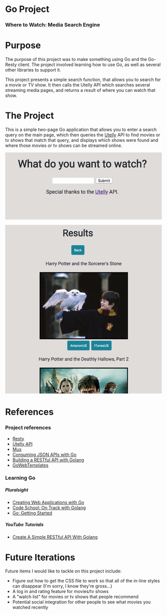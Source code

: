 # Go Project
### Where to Watch: Media Search Engine


Purpose
======
The purpose of this project was to make something using Go and the Go-Resty client. The project involved learning how to use Go, as well as several other libraries to support it. 

This project presents a simple search function, that allows you to search for a movie or TV show. It then calls the Utelly API which searches several streaming media pages, and returns a result of where you can watch that show. 

The Project
======
This is a simple two-page Go application that allows you to enter a search query on the main page, which then queries the [Utelly](link) API to find movies or tv shows that match that query, and displays which shows were found and where those movies or tv shows can be streamed online.

![screenshot of home page](src/homepage.png "Home Page")

![screenshot of results page](src/resultspage.png "Results Page")


References
======
### Project references
* [Resty](https://github.com/go-resty/resty)
* [Utelly API](https://market.mashape.com/utelly/utelly)
* [Mux](https://github.com/gorilla/mux)
* [Consuming JSON APIs with Go](https://medium.com/@IndianGuru/consuming-json-apis-with-go-d711efc1dcf9)
* [Building a RESTful API with Golang](https://www.codementor.io/codehakase/building-a-restful-api-with-golang-a6yivzqdo)
* [GoWebTemplates](https://gowebexamples.com/templates/)
### Learning Go
##### Pluralsight
* [Creating Web Applications with Go](https://app.pluralsight.com/library/courses/creating-web-applications-go-update/table-of-contents)
* [Code School: On Track with Golang](https://app.pluralsight.com/library/courses/code-school-on-track-with-golang/table-of-contents)
* [Go: Getting Started](https://app.pluralsight.com/library/courses/go-getting-started/table-of-contents)
##### YouTube Tutorials
* [Create A Simple RESTful API With Golang](https://www.youtube.com/watch?v=t96hBT53S4U)


Future Iterations
======
Future items I would like to tackle on this project include:
* Figure out how to get the CSS file to work so that all of the in-line styles can disappear (I'm sorry, I know they're gross...)
* A log in and rating feature for movies/tv shows
* A "watch list" for movies or tv shows that people recommend
* Potential social integration for other people to see what movies you watched recently
